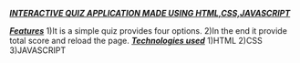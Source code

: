 <ins>***INTERACTIVE QUIZ APPLICATION MADE USING HTML,CSS,JAVASCRIPT***</ins>

<ins>***Features***</ins>
1)It is a simple quiz provides four options.
2)In the end it provide total score and reload the page.
<ins>***Technologies used***</ins>
1)HTML
2)CSS
3)JAVASCRIPT
